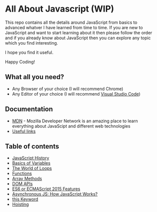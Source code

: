 
# All About Javascript (WIP)

This repo contains all the details around JavaScript from basics to advanced whatver I have learned from time to time. If you are new to JavaScript and want to start learning about it then please follow the order and if you already know about JavaScript then you can explore any topic which you find interesting.


I hope you find it useful.

Happy Coding!

## What all you need?

* Any Browser of your choice (I will recommend Chrome)
* Any Editor of your choice (I will recommend [Visual Studio Code](https://code.visualstudio.com/download))

## Documentation

* [MDN](https://developer.mozilla.org/en-US/docs/Web/JavaScript) - Mozilla Developer Network is an amazing place to learn everything about JavaScipt and different web technologies
* [Useful links](../../wiki/Useful-Links)

## Table of contents

* [JavaScript History](../../wiki/JavaScript-History)
* [Basics of Variables](../../wiki/Basics-of-Variables)
* [The World of Loops](../../wiki/The-World-of-Loops)
* [Functions](../../wiki/Functions)
* [Array Methods](../../wiki/Array-Methods)
* [DOM APIs](../../wiki/DOM-APIs)
* [ES6 or ECMAScript 2015 Features](../../wiki/ES6-or-ECMAScript-2015-Features)
* [Asynchronous JS: How JavaScript Works?](../../wiki/Asynchronous-JS:-How-JavaScript-Works%3F)
* [this Keyword](../../wiki/this-Keyword)
* [Hoisting](../../wiki/Hoisting)


  